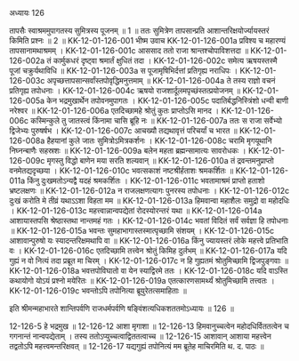 अध्यायः 126

तापसैः स्वाश्रममुपागतस्य सुमित्रस्य पूजनम् ॥ 1 ॥ ततः सुमित्रेण तापसान्प्रति आशान्तरिक्षयोर्ज्यायस्तरं किमिति प्रश्नः ॥ 2 ॥
KK-12-01-126-001	भीष्म उवाच 
KK-12-01-126-001a	प्रविश्य च महारण्यं तापसानामथाश्रमम् ।
KK-12-01-126-001c	आससाद ततो राजा श्रान्तश्चोपाविशत्तदा ॥
KK-12-01-126-002a	तं कार्मुकधरं दृष्ट्वा श्रमार्तं क्षुधितं तदा ।
KK-12-01-126-002c	समेत्य ऋषयस्तस्मै पूजां चक्रुर्यथाविधि ॥
KK-12-01-126-003a	स पूजामृषिभिर्दत्तां प्रतिगृह्य नराधिपः ।
KK-12-01-126-003c	अपृच्छत्तापसान्सर्वांस्तपोवृद्धिमनुत्तमाम् ॥
KK-12-01-126-004a	ते तस्य राज्ञो वचनं प्रतिगृह्य तपोधनाः ।
KK-12-01-126-004c	ऋषयो राजशार्दूलमपृच्छंस्तत्प्रयोजनम् ॥
KK-12-01-126-005a	केन भद्रमुखार्थेन तपोवनमुपागतः ।
KK-12-01-126-005c	पदातिर्बद्धनिस्त्रिंशो धन्वी बाणी नरेश्वर ॥
KK-12-01-126-006a	एतदिच्छामहे श्रोतुं कुतः प्राप्तोऽसि मानद ।
KK-12-01-126-006c	कस्मिन्कुले तु जातस्त्वं किंनामा चासि ब्रूहि नः ॥
KK-12-01-126-007a	ततः स राजा सर्वेभ्यो द्विजेभ्यः पुरुषर्षभ ।
KK-12-01-126-007c	आचख्यौ तद्यथावृत्तं परिचर्यां च भारत ॥
KK-12-01-126-008a	हैहयानां कुले जातः सुमित्रोऽमित्रकर्शनः ।
KK-12-01-126-008c	चरामि मृगयूथानि निघ्नन्बाणैः सहस्रशः ॥
KK-12-01-126-009a	बलेन महता ब्रह्मन्सामात्यः सावरोधकः ।
KK-12-01-126-009c	मृगस्तु विद्धो बाणेन मया सरति शल्यवान् ॥
KK-12-01-126-010a	तं द्रवन्तमनुप्राप्तो वनमेतद्यदृच्छया ।
KK-12-01-126-010c	भवत्सकाशं नष्टश्रीर्हताशः श्रमकर्शितः ॥
KK-12-01-126-011a	किंनु दुःखमतोऽन्यद्वै यदहं श्रमकर्शितः ।
KK-12-01-126-011c	भवतामाश्रमं प्राप्तो हताशो भ्रष्टलक्षणः ॥
KK-12-01-126-012a	न राजलक्षणत्यागः पुनरस्य तपोधनाः ।
KK-12-01-126-012c	दुःखं करोति मे तीव्रं यथाऽऽशा विहता मम ॥
KK-12-01-126-013a	हिमवान्वा महाशैलः समुद्रो वा महोदधिः ।
KK-12-01-126-013c	महत्त्वान्नान्वपद्येतां रोदस्योरन्तरं यथा ॥
KK-12-01-126-014a	आशायास्तपसि श्रेष्ठास्तथा नान्तमहं गतः ।
KK-12-01-126-014c	भवतां विदितं सर्वं सर्वज्ञा हि तपोधनाः ॥
KK-12-01-126-015a	भवन्तः सुमहाभागास्तस्मात्पृच्छामि संशयम् ।
KK-12-01-126-015c	आशावान्पुरुषो यः स्यादन्तरिक्षमथापि वा ॥
KK-12-01-126-016a	किंनु ज्यायस्तरं लोके महत्त्वे प्रतिभाति वः ।
KK-12-01-126-016c	एतदिच्छामि तत्त्वेन श्रोतुं किमिह दुर्लभम् ॥
KK-12-01-126-017a	यदि गुह्यं न वो नित्यं तदा प्रब्रूत मा चिरम् ।
KK-12-01-126-017c	न हि गुह्यतमं श्रोतुमिच्छामि द्विजपुङ्गवाः ॥
KK-12-01-126-018a	भवत्तपोविघातो वा येन स्याद्विरमे ततः ।
KK-12-01-126-018c	यदि वाऽस्ति कथायोगो योऽयं प्रश्नो मयेरितः ॥
KK-12-01-126-019a	एतत्कारणसामर्थ्यं श्रोतुमिच्छामि तत्त्वतः ।
KK-12-01-126-019c	भवन्तोऽपि तपोनित्या ब्रूयुरेतत्समाहिताः ॥ 

इति श्रीमन्महाभारते शान्तिपर्वणि राजधर्मपर्वणि षङ्विंशत्यधिकशततमोऽध्यायः ॥ 126 ॥

12-126-5 हे भद्रमुख ॥ 12-126-12 आशा मृगाशा ॥ 12-126-13 हिमवानुच्चत्वेन महोदधिर्विततत्वेन च गगनान्तं नान्वपद्येताम् । तस्य ततोऽप्युच्चत्वाद्विततत्वाच्च ॥ 12-126-15 आशावान् आशाया महत्त्वेन तद्वतोऽपि महत्त्वमन्तरिक्षवत् ॥ 12-126-17 यद्यगुह्यं तपोनित्यं मम ब्रूतेह माचिरमिति थ. द. पाठः ॥
